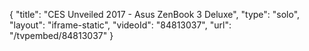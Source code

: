 {
    "title": "CES Unveiled 2017 - Asus ZenBook 3 Deluxe",
    "type": "solo",
    "layout": "iframe-static",
    "videoId": "84813037",
    "url": "\/tvpembed\/84813037"
}